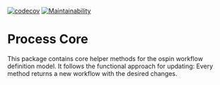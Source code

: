 [![codecov](https://codecov.io/gh/ospin-web-dev/process-core/branch/main/graph/badge.svg?token=T6YW4ZYWGR)](https://codecov.io/gh/ospin-web-dev/process-core)
[![Maintainability](https://api.codeclimate.com/v1/badges/db8401785da5faab5153/maintainability)](https://codeclimate.com/github/ospin-web-dev/process-core/maintainability)

# Process Core

This package contains core helper methods for the ospin workflow definition model. It follows the functional approach for updating: Every method returns a new workflow with the desired changes.
